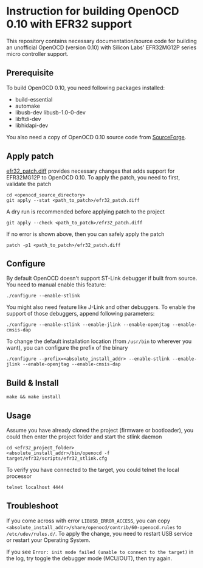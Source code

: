 Instruction for building OpenOCD 0.10 with EFR32 support
============
This repository contains necessary documentation/source code for building an unofficial OpenOCD (version 0.10) with Silicon Labs' EFR32MG12P series micro controller support.

Prerequisite
--------
To build OpenOCD 0.10, you need following packages installed:
 - build-essential
 - automake
 - libusb-dev libusb-1.0-0-dev
 - libftdi-dev
 - libhidapi-dev

You also need a copy of OpenOCD 0.10 source code from [SourceForge](https://sourceforge.net/projects/openocd/).

Apply patch
-----
[efr32_patch.diff](https://github.com/ranbaowirelessguard/openocd_efr32/blob/master/efr32_patch.diff) provides necessary changes that adds support for EFR32MG12P to OpenOCD 0.10. To apply the patch, you need to first, validate the patch

	cd <openocd_source_directory>
	git apply --stat <path_to_patch>/efr32_patch.diff

A dry run is recommended before applying patch to the project

	git apply --check <path_to_patch>/efr32_patch.diff

If no error is shown above, then you can safely apply the patch

	patch -p1 <path_to_patch>/efr32_patch.diff

Configure
-----
By default OpenOCD doesn't support ST-Link debugger if built from source. You need to manual enable this feature:

	./configure --enable-stlink

You might also need feature like J-Link and other debuggers. To enable the support of those debuggers, append following parameters:

	./configure --enable-stlink --enable-jlink --enable-openjtag --enable-cmsis-dap

To change the default installation location (from ```/usr/bin``` to wherever you want), you can configure the prefix of the binary

	./configure --prefix=<absolute_install_addr> --enable-stlink --enable-jlink --enable-openjtag --enable-cmsis-dap

Build & Install
-----

	make && make install

Usage
-----
Assume you have already cloned the project (firmware or bootloader), you could then enter the project folder and start the stlink daemon

	cd <efr32_project_folder>
	<absolute_install_addr>/bin/openocd -f target/efr32/scripts/efr32_stlink.cfg

To verify you have connected to the target, you could telnet the local processor

	telnet localhost 4444

Troubleshoot
-----
If you come across with error ```LIBUSB_ERROR_ACCESS```, you can copy  ```<absolute_install_addr>/share/openocd/contrib/60-openocd.rules``` to ```/etc/udev/rules.d/```. To apply the change, you need to restart USB service or restart your Operating System.

If you see ```Error: init mode failed (unable to connect to the target)``` in the log, try toggle the debugger mode (MCU/OUT), then try again.
